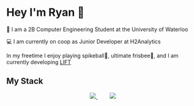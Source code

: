 # Hey I'm Ryan 👋

🏫 I am a 2B Computer Engineering Student at the University of Waterloo

💻 I am currently on coop as Junior Developer at H2Analytics

In my freetime I enjoy playing spikeball🏐, ultimate frisbee🥏, and I am currently developing [LIFT](https://lift-web.vercel.app/)

## My Stack

<p align="center">
  <a href="https://github.com/anuraghazra/github-readme-stats">
    <img src="https://github-readme-stats.vercel.app/api/top-langs/?username=RyEggGit&hide_progress=true&langs_count=10&theme=dark" />
  </a>
  &nbsp;&nbsp;&nbsp;&nbsp;&nbsp;&nbsp;&nbsp;
  <a href="https://skillicons.dev">
    <img src="https://skillicons.dev/icons?i=vue,nuxt,ts,tailwind,graphql,python,go,bash,docker,firebase,flask,figma&perline=4" />
  </a>
  
</p>

<p align="center">
  
</p>

